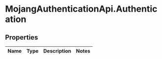 # MojangAuthenticationApi.Authentication

## Properties
Name | Type | Description | Notes
------------ | ------------- | ------------- | -------------


